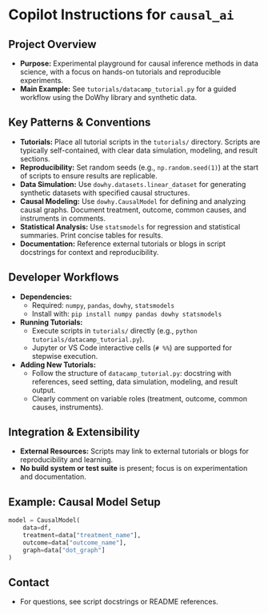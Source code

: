 # Copilot Instructions for `causal_ai`

## Project Overview
- **Purpose:** Experimental playground for causal inference methods in data science, with a focus on hands-on tutorials and reproducible experiments.
- **Main Example:** See `tutorials/datacamp_tutorial.py` for a guided workflow using the DoWhy library and synthetic data.

## Key Patterns & Conventions
- **Tutorials:** Place all tutorial scripts in the `tutorials/` directory. Scripts are typically self-contained, with clear data simulation, modeling, and result sections.
- **Reproducibility:** Set random seeds (e.g., `np.random.seed(1)`) at the start of scripts to ensure results are replicable.
- **Data Simulation:** Use `dowhy.datasets.linear_dataset` for generating synthetic datasets with specified causal structures.
- **Causal Modeling:** Use `dowhy.CausalModel` for defining and analyzing causal graphs. Document treatment, outcome, common causes, and instruments in comments.
- **Statistical Analysis:** Use `statsmodels` for regression and statistical summaries. Print concise tables for results.
- **Documentation:** Reference external tutorials or blogs in script docstrings for context and reproducibility.

## Developer Workflows
- **Dependencies:**
  - Required: `numpy`, `pandas`, `dowhy`, `statsmodels`
  - Install with: `pip install numpy pandas dowhy statsmodels`
- **Running Tutorials:**
  - Execute scripts in `tutorials/` directly (e.g., `python tutorials/datacamp_tutorial.py`).
  - Jupyter or VS Code interactive cells (`# %%`) are supported for stepwise execution.
- **Adding New Tutorials:**
  - Follow the structure of `datacamp_tutorial.py`: docstring with references, seed setting, data simulation, modeling, and result output.
  - Clearly comment on variable roles (treatment, outcome, common causes, instruments).

## Integration & Extensibility
- **External Resources:** Scripts may link to external tutorials or blogs for reproducibility and learning.
- **No build system or test suite** is present; focus is on experimentation and documentation.

## Example: Causal Model Setup
```python
model = CausalModel(
    data=df,
    treatment=data["treatment_name"],
    outcome=data["outcome_name"],
    graph=data["dot_graph"]
)
```

## Contact
- For questions, see script docstrings or README references.
